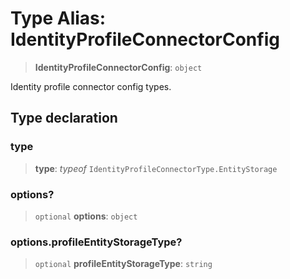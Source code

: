 # Type Alias: IdentityProfileConnectorConfig

> **IdentityProfileConnectorConfig**: `object`

Identity profile connector config types.

## Type declaration

### type

> **type**: *typeof* `IdentityProfileConnectorType.EntityStorage`

### options?

> `optional` **options**: `object`

### options.profileEntityStorageType?

> `optional` **profileEntityStorageType**: `string`
